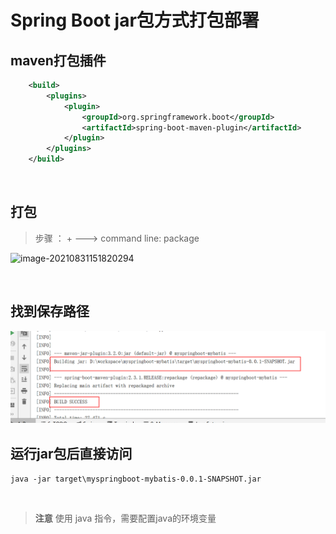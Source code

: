 # Spring Boot jar包方式打包部署

## **maven打包插件**

```xml
    <build>
        <plugins>
            <plugin>
                <groupId>org.springframework.boot</groupId>
                <artifactId>spring-boot-maven-plugin</artifactId>
            </plugin>
        </plugins>
    </build>
```

<br>

## **打包**

> 步骤 ： +    --->    command line: package 

![image-20210831151820294](https://tva1.sinaimg.cn/large/008i3skNgy1gu007gduy7j61ok0u043002.jpg)







<br>



## **找到保存路径**

<img src="../img/image-20200629185556075.png" alt="image-20200629185556075" style="zoom:50%;" />

<br>



## **运行jar包后直接访问**



`java -jar target\myspringboot-mybatis-0.0.1-SNAPSHOT.jar`



<br>

> **注意**
> 使用 java 指令，需要配置java的环境变量





<br><br><br>